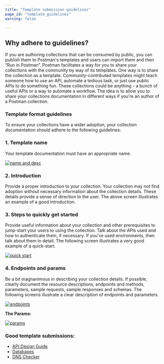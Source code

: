 ```yaml
---
title: "Template submission guidelines"
page_id: "template_guidelines"
warning: false

---
```


## Why adhere to guidelines?

If you are authoring collections that can be consumed by public, you can publish them to Postman's templates and users can import them and then “Run in Postman”. Postman facilitates a way for you to share your collections with the community by way of its templates. One way is to share the collection as a template. Community-contributed templates might teach someone how to use an API, automate a tedious task, or just use public APIs to do something fun. These collections could be anything - a bunch of useful APIs or a way to automate a workflow. The idea is to allow you to share your collections documentation in different ways if you’re an author of a Postman collection.

### Template format guidelines

To ensure your collections have a wider adoption, your collection documentation should adhere to the following guidelines:

### 1. Template name

Your template documentation must have an appropriate name.

   [![name and desc](https://s3.amazonaws.com/postman-static-getpostman-com/postman-docs/API-Network-Templates1.png)](https://s3.amazonaws.com/postman-static-getpostman-com/postman-docs/API-Network-Templates1.png)

### 2. Introduction

Provide a proper introduction to your collection. Your collection may not find adoption without necessary information about the collection details. These details provide a sense of direction to the user. The above screen illustrates an example of a good introduction.

### 3. Steps to quickly get started

Provide useful information about your collection and other prerequisites to jump-start your users to using the collection. Talk about the APIs used and how to authenticate them, if necessary. If you've used environments, then talk about them in detail. The following screen illustrates a very good example of a quick-start.

[![quick start](https://s3.amazonaws.com/postman-static-getpostman-com/postman-docs/API-Network-Templates2.png)](https://s3.amazonaws.com/postman-static-getpostman-com/postman-docs/API-Network-Templates2.png)

### 4. Endpoints and params

Be a bit magnanimous in describing your collection details. If possible, clearly document the resource descriptions, endpoints and methods, parameters, sample requests, sample responses and schemas. The following screens illustrate a clear description of endpoints and parameters.

[![endpoints](https://s3.amazonaws.com/postman-static-getpostman-com/postman-docs/API-Network-Templates3a.png)](https://s3.amazonaws.com/postman-static-getpostman-com/postman-docs/API-Network-Templates3a.png)

**The Params:**

[![params](https://s3.amazonaws.com/postman-static-getpostman-com/postman-docs/API-Network-Templates4.png)](https://s3.amazonaws.com/postman-static-getpostman-com/postman-docs/API-Network-Templates4.png)

### Good template submissions:

- [API Design Guide](https://documenter.getpostman.com/view/1372588/S1LsZqc9?version=latest)
- [Databases](https://documenter.getpostman.com/view/5922408/RznJmGfn?version=latest)
- [DNS Checker](https://documenter.getpostman.com/view/3967924/RW1bozWL?version=latest)
